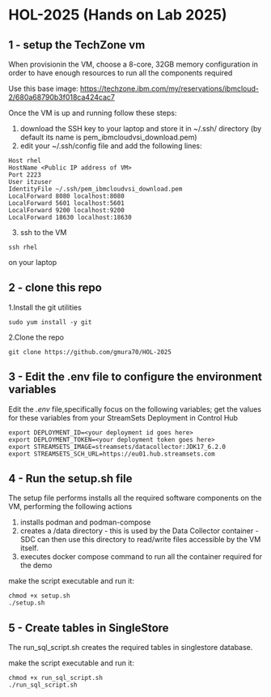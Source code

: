 # HOL-2025 (Hands on Lab 2025)

## 1 - setup the TechZone vm
When provisionin the VM, choose a 8-core, 32GB memory configuration in order to have enough resources to run all the components required

Use this base image: https://techzone.ibm.com/my/reservations/ibmcloud-2/680a68790b3f018ca424cac7

Once the VM is up and running follow these steps:

1. download the SSH key to your laptop and store it in ~/.ssh/ directory (by default its name is pem_ibmcloudvsi_download.pem)
2. edit your ~/.ssh/config file and add the following lines:
```
Host rhel
HostName <Public IP address of VM>
Port 2223
User itzuser
IdentityFile ~/.ssh/pem_ibmcloudvsi_download.pem
LocalForward 8080 localhost:8080
LocalForward 5601 localhost:5601
LocalForward 9200 localhost:9200
LocalForward 18630 localhost:18630
```
3. ssh to the VM

`ssh rhel`

on your laptop 

## 2 - clone this repo

1.Install the git utilities

`sudo yum install -y git`

2.Clone the repo

`git clone https://github.com/gmura70/HOL-2025`

## 3 - Edit the .env file to configure the environment variables

Edit the *.env* file,specifically focus on the following variables; get the values for these variables from your StreamSets Deployment in Control Hub
```
export DEPLOYMENT_ID=<your deployment id goes here>
export DEPLOYMENT_TOKEN=<your deployment token goes here>
export STREAMSETS_IMAGE=streamsets/datacollector:JDK17_6.2.0
export STREAMSETS_SCH_URL=https://eu01.hub.streamsets.com
```

## 4 - Run the setup.sh file

The setup file performs installs all the required software components on the VM, performing the following actions
1. installs podman and podman-compose
2. creates a /data directory - this is used by the Data Collector container - SDC can then use this directory to read/write files accessible by the VM itself.
3. executes docker compose command to run all the container required for the demo

make the script executable and run it:
```
chmod +x setup.sh
./setup.sh
```

## 5 - Create tables in SingleStore

The run_sql_script.sh creates the required tables in singlestore database.

make the script executable and run it:
```
chmod +x run_sql_script.sh
./run_sql_script.sh
```


